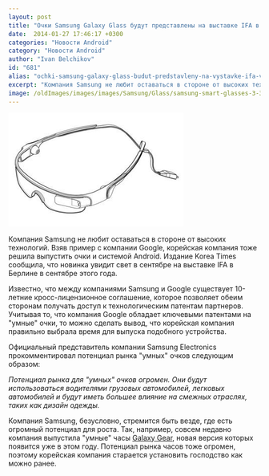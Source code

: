 ```yaml
---
layout: post
title: "Очки Samsung Galaxy Glass будут представлены на выставке IFA в сентябре"
date:  2014-01-27 17:46:17 +0300
categories: "Новости Android"
category: "Новости Android"
author: "Ivan Belchikov"
id: "681"
alias: "ochki-samsung-galaxy-glass-budut-predstavleny-na-vystavke-ifa-v-sentyabre"
excerpt: "Компания Samsung не любит оставаться в стороне от высоких технологий. Взяв пример с компании Google, корейская компания тоже решила выпустить очки и системой Android. Издание Korea Times сообщила, что новинка увидит свет в сентябре на выставке IFA в Берлине в сентябре этого года."
image: /oldImages/images/images/Samsung/Glass/samsung-smart-glasses-3-350x226.jpg
---
```

<img src="/oldImages/images/images/Samsung/Glass/samsung-smart-glasses-3-350x226.jpg" alt="Samsung Galaxy Glass" />

Компания Samsung не любит оставаться в стороне от высоких технологий. Взяв пример с компании Google, корейская компания тоже решила выпустить очки и системой Android. Издание Korea Times сообщила, что новинка увидит свет в сентябре на выставке IFA в Берлине в сентябре этого года.


Известно, что между компаниями Samsung и Google существует 10-летние кросс-лицензионное соглашение, которое позволяет обеим сторонам получать доступ к технологическим патентам партнеров. Учитывая то, что компания Google обладает ключевыми патентами на "умные" очки, то можно сделать вывод, что корейская компания правильно выбрала время для выпуска подобного устройства.

Официальный представитель компании Samsung Electronics прокомментировал потенциал рынка "умных" очков следующим образом:

<em>Потенциал рынка для "умных" очков огромен. Они будут использоваться водителями грузовых автомобилей, легковых автомобилей и будут иметь большее влияние на смежных отраслях, таких как дизайн одежды.</em>

Компания Samsung, безусловно, стремится быть везде, где есть огромный потенциал для роста. Так, например, совсем недавно компания выпустила "умные" часы <a href="index.php?option=com_content&amp;view=article&amp;id=526&amp;catid=8&amp;Itemid=102">Galaxy Gear</a>, новая версия которых появится уже в этом году. Потенциал рынка часов тоже огромен, поэтому корейская компания старается установить господство как можно ранее.
